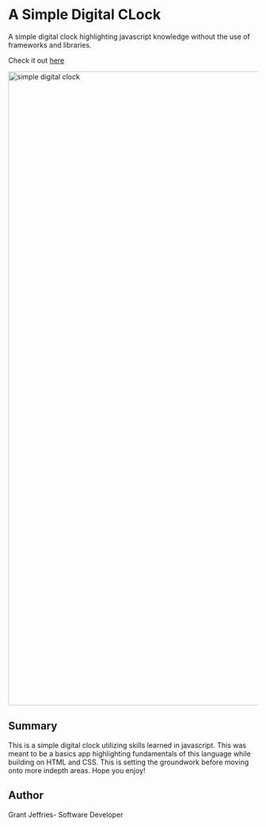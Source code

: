 # A Simple Digital CLock

A simple digital clock highlighting javascript knowledge without the use of frameworks and libraries. 

Check it out [here](https://grantj24.github.io/Digital-Clock/)

<img width="1279" alt="simple digital clock" src=https://user-images.githubusercontent.com/46577330/194907760-fab62e22-ad50-4df8-a646-b4e57791d944.png>


## Summary

This is a simple digital clock utilizing skills learned in javascript. This was meant to be a basics app highlighting fundamentals of this language while building on HTML and CSS. This is setting the groundwork before moving onto more indepth areas. Hope you enjoy!

## Author

Grant Jeffries- Software Developer 

